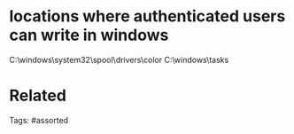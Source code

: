 # locations where authenticated users can write in windows
C:\windows\system32\spool\drivers\color
C:\windows\tasks

# Related

Tags:
    #assorted
